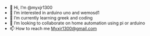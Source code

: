 - 👋 Hi, I’m @myxjr1300
- 👀 I’m interested in arduino uno and wemosd1 
- 🌱 I’m currently learning greek and coding
- 💞️ I’m looking to collaborate on home automation using pi or arduino 
- 📫 How to reach me Myxjr1300@gmail.com

<!---
myxjr1300/myxjr1300 is a ✨ special ✨ repository because its `README.md` (this file) appears on your GitHub profile.
You can click the Preview link to take a look at your changes.
--->
